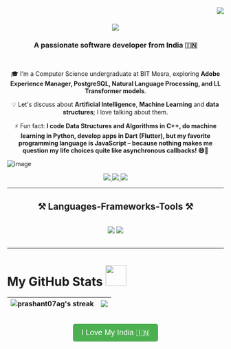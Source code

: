 <img align="right" src="https://visitor-badge.laobi.icu/badge?page_id=prashant07ag.prashant07ag" />

<h1 align="center">
    <img src="https://readme-typing-svg.herokuapp.com/?font=Righteous&size=35&center=true&vCenter=true&width=500&height=70&duration=4000&lines=Hi+There!+👋;+I'm+Prashant+Agrawal!;" />
</h1>

<h3 align="center">A passionate software developer from India 🇮🇳</h3>

<br/>

<div align="center">
 
🎓 I'm a Computer Science undergraduate at BIT Mesra, exploring **Adobe Experience Manager, PostgreSQL, Natural Language Processing, and LL Transformer models**.

💡 Let's discuss about **Artificial Intelligence**, **Machine Learning** and **data structures**; I love talking about them.

⚡ Fun fact: **I code Data Structures and Algorithms in C++, do machine learning in Python, develop apps in Dart (Flutter), but my favorite programming language is JavaScript – because nothing makes me question my life choices quite like asynchronous callbacks! 😄🚀**

</div>

![image](https://github.com/mukulrajpoot262610/mukulrajpoot262610/assets/73209159/02ff749b-8ab8-4bac-b61f-326252056711)
 
<div align="center"> 
  <a href="mailto:prashant07.ag@gmail.com">
    <img src="https://img.shields.io/badge/Gmail-333333?style=for-the-badge&logo=gmail&logoColor=red" />
  </a>
  <a href="https://www.linkedin.com/in/prashant-agrawal-4b530b201/" target="_blank">
    <img src="https://img.shields.io/badge/LinkedIn-0077B5?style=for-the-badge&logo=linkedin&logoColor=white" target="_blank" />
  </a>
  <a href="https://drive.google.com/file/d/1lnCL7R33YHUP1UJjD0AzEgU7wvBddbgj/view?usp=drive_link" target="_blank">
     <img src="https://img.shields.io/badge/Resume-FF5722?style=for-the-badge&logo=todoist&logoColor=white" target="_blank" /> 
  </a>
</div>

 <hr/>
 
<h2 align="center">⚒️ Languages-Frameworks-Tools ⚒️</h2>
<br/>
<div align="center">
    <img src="https://skillicons.dev/icons?i=react,bootstrap,mui,html,css,vscode,github,flutter,tailwind,git,figma" />
    <img src="https://skillicons.dev/icons?i=nodejs,python,javascript,express,firebase,mongodb,c,java,nextjs,mysql,flask,postgresql" /><br>
</div>

<br/>

<hr/>
<h1>My GitHub Stats <img src="https://media.giphy.com/media/cmOBZdewjfLzV9NQiH/giphy.gif" width="48" /></h1>

|<img align=center alt="prashant07ag's streak" src="https://github-readme-stats.vercel.app/api?username=prashant07ag&show_icons=true&count_private=true&include_all_commits=true"/>|<img src="https://github-readme-streak-stats.herokuapp.com/?user=prashant07ag" />
|---|---|

<br/>
<div align="center" style="margin-bottom: 20px;">
  <button style="padding: 10px 20px; font-size: 18px; background-color: #4CAF50; color: white; border: none; border-radius: 5px; cursor: pointer;">I Love My India 🇮🇳</button>
</div>
<br/>
